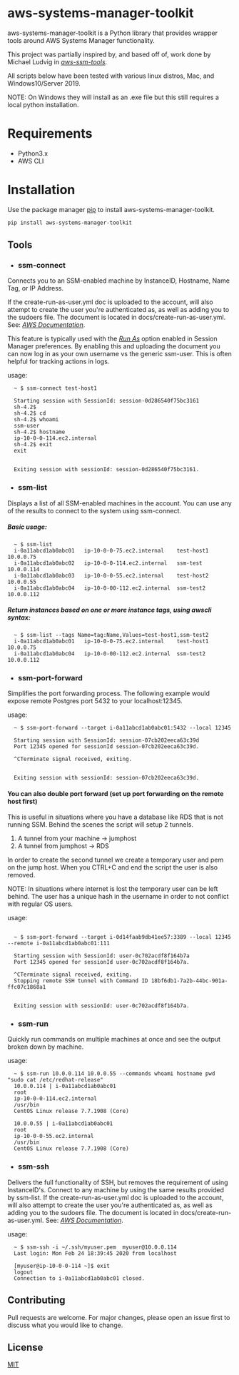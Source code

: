 # aws-systems-manager-toolkit

aws-systems-manager-toolkit is a Python library that provides wrapper tools around AWS Systems Manager functionality.

This project was partially inspired by, and based off of, work done by Michael Ludvig in *[aws-ssm-tools](https://github.com/mludvig/aws-ssm-tools/)*.

All scripts below have been tested with various linux distros, Mac, and Windows10/Server 2019.  

NOTE: On Windows they will install as an .exe file but this still requires a local python installation.

# Requirements

* Python3.x
* AWS CLI


# Installation

Use the package manager [pip](https://pip.pypa.io/en/stable/) to install aws-systems-manager-toolkit.

```bash
pip install aws-systems-manager-toolkit
```

## Tools
* ### ssm-connect

Connects you to an SSM-enabled machine by InstanceID, Hostname, Name Tag, or IP Address. 

If the create-run-as-user.yml doc is uploaded to the account, will also attempt to create the user you're authenticated as, as well as adding you to the sudoers file. The document is located in docs/create-run-as-user.yml. See: *[AWS Documentation](https://docs.aws.amazon.com/systems-manager/latest/userguide/sysman-ssm-docs.html)*.

This feature is typically used with the *[Run As](https://docs.aws.amazon.com/systems-manager/latest/userguide/session-preferences-run-as.html)* option enabled in Session Manager preferences.  By enabling this and uploading the document you can now log in as your own username vs the generic ssm-user.  This is often helpful for tracking actions in logs.
    
  usage:
  ```
    ~ $ ssm-connect test-host1

    Starting session with SessionId: session-0d286540f75bc3161
    sh-4.2$
    sh-4.2$ cd
    sh-4.2$ whoami
    ssm-user
    sh-4.2$ hostname
    ip-10-0-0-114.ec2.internal
    sh-4.2$ exit
    exit


    Exiting session with sessionId: session-0d286540f75bc3161.
  ```
* ### ssm-list

Displays a list of all SSM-enabled machines in the account.  You can use any of the results to connect to the system using ssm-connect.

##### Basic usage:
  ```
    ~ $ ssm-list
    i-0a11abcd1ab0abc01   ip-10-0-0-75.ec2.internal    test-host1    10.0.0.75 
    i-0a11abcd1ab0abc02   ip-10-0-0-114.ec2.internal   ssm-test      10.0.0.114
    i-0a11abcd1ab0abc03   ip-10-0-0-55.ec2.internal    test-host2    10.0.0.55 
    i-0a11abcd1ab0abc04   ip-10-0-00-112.ec2.internal  ssm-test2     10.0.0.112

  ```
##### Return instances based on one or more instance tags, using awscli syntax:
  ```
    ~ $ ssm-list --tags Name=tag:Name,Values=test-host1,ssm-test2
    i-0a11abcd1ab0abc01   ip-10-0-0-75.ec2.internal    test-host1    10.0.0.75
    i-0a11abcd1ab0abc04   ip-10-0-00-112.ec2.internal  ssm-test2     10.0.0.112
  ```
* ### ssm-port-forward

Simplifies the port forwarding process.  The following example would expose remote Postgres port 5432 to your localhost:12345.  

  usage:
  ```
    ~ $ ssm-port-forward --target i-0a11abcd1ab0abc01:5432 --local 12345

    Starting session with SessionId: session-07cb202eeca63c39d
    Port 12345 opened for sessionId session-07cb202eeca63c39d.
        
    ^CTerminate signal received, exiting.


    Exiting session with sessionId: session-07cb202eeca63c39d.
  ```
  
  #### You can also double port forward (set up port forwarding on the remote host first)
  
This is useful in situations where you have a database like RDS that is not running SSM.  Behind the scenes the script will setup 2 tunnels.  
  
  1) A tunnel from your machine -> jumphost
  2) A tunnel from jumphost -> RDS

In order to create the second tunnel we create a temporary user and pem on the jump host.  When you CTRL+C and end the script the user is also removed.  
  
NOTE: In situations where internet is lost the temporary user can be left behind.  The user has a unique hash in the username in order to not conflict with regular OS users.  
  
  usage:
  ```
            
    ~ $ ssm-port-forward --target i-0d14faab9db41ee57:3389 --local 12345 --remote i-0a11abcd1ab0abc01:111

    Starting session with SessionId: user-0c702acdf8f164b7a
    Port 12345 opened for sessionId user-0c702acdf8f164b7a.

    ^CTerminate signal received, exiting.
    Stopping remote SSH tunnel with Command ID 18bf6db1-7a2b-44bc-901a-ffc07c1868a1


    Exiting session with sessionId: user-0c702acdf8f164b7a.
  ```
* ### ssm-run

Quickly run commands on multiple machines at once and see the output broken down by machine. 

  usage:
  ```
    ~ $ ssm-run 10.0.0.114 10.0.0.55 --commands whoami hostname pwd "sudo cat /etc/redhat-release"
    10.0.0.114 | i-0a11abcd1ab0abc01
    root
    ip-10-0-0-114.ec2.internal
    /usr/bin
    CentOS Linux release 7.7.1908 (Core)

    10.0.0.55 | i-0a11abcd1ab0abc01
    root
    ip-10-0-0-55.ec2.internal
    /usr/bin
    CentOS Linux release 7.7.1908 (Core)
  
  ```
* ### ssm-ssh

Delivers the full functionality of SSH, but removes the requirement of using InstanceID's.  Connect to any machine by using the same results provided by ssm-list. If the create-run-as-user.yml doc is uploaded to the account, will also attempt to create the user you're authenticated as, as well as adding you to the sudoers file. The document is located in docs/create-run-as-user.yml. See: *[AWS Documentation](https://docs.aws.amazon.com/systems-manager/latest/userguide/sysman-ssm-docs.html)*.

  usage:
  ```
    ~ $ ssm-ssh -i ~/.ssh/myuser.pem  myuser@10.0.0.114
    Last login: Mon Feb 24 18:39:45 2020 from localhost

    [myuser@ip-10-0-0-114 ~]$ exit
    logout
    Connection to i-0a11abcd1ab0abc01 closed.
  
  ```
## Contributing
Pull requests are welcome. For major changes, please open an issue first to discuss what you would like to change.


## License
[MIT](https://choosealicense.com/licenses/mit/)

